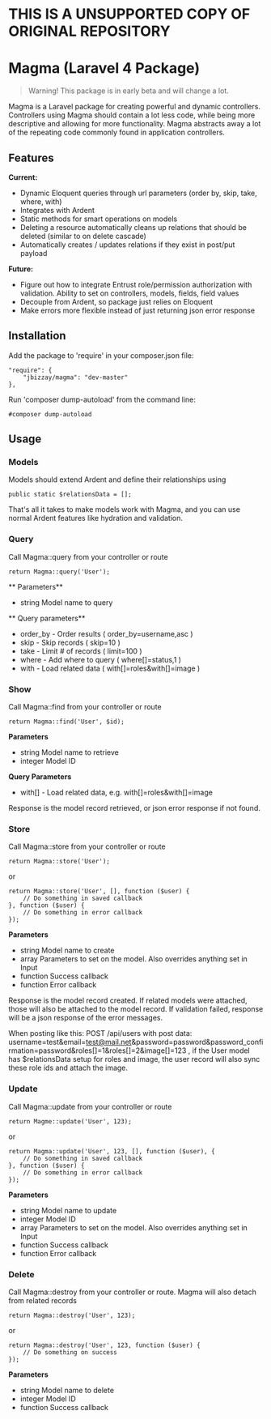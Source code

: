 # THIS IS A UNSUPPORTED COPY OF ORIGINAL REPOSITORY
# Magma (Laravel 4 Package)


> Warning! This package is in early beta and will change a lot.


Magma is a Laravel package for creating powerful and dynamic controllers. Controllers using Magma should contain a lot less code, while being more descriptive and allowing for more functionality. Magma abstracts away a lot of the repeating code commonly found in application controllers. 


## Features

**Current:**

- Dynamic Eloquent queries through url parameters (order by, skip, take, where, with)
- Integrates with Ardent
- Static methods for smart operations on models
- Deleting a resource automatically cleans up relations that should be deleted (similar to on delete cascade)
- Automatically creates / updates relations if they exist in post/put payload

**Future:**

- Figure out how to integrate Entrust role/permission authorization with validation. Ability to set on controllers, models, fields, field values
- Decouple from Ardent, so package just relies on Eloquent
- Make errors more flexible instead of just returning json error response


## Installation

Add the package to 'require' in your composer.json file:

    "require": {
        "jbizzay/magma": "dev-master"
    },

Run 'composer dump-autoload' from the command line:

    #composer dump-autoload
    

## Usage

### Models

Models should extend Ardent and define their relationships using 

    public static $relationsData = [];

That's all it takes to make models work with Magma, and you can use normal Ardent features like hydration and validation.


### Query

Call Magma::query from your controller or route

    return Magma::query('User');

** Parameters**

- string Model name to query

** Query parameters**

- order_by - Order results ( order_by=username,asc )
- skip - Skip records ( skip=10 )
- take - Limit # of records ( limit=100 )
- where - Add where to query ( where[]=status,1 )
- with - Load related data ( with[]=roles&with[]=image )



### Show

Call Magma::find from your controller or route

    return Magma::find('User', $id);

**Parameters**

- string Model name to retrieve
- integer Model ID

**Query Parameters**

- with[] - Load related data, e.g. with[]=roles&with[]=image

Response is the model record retrieved, or json error response if not found.



### Store

Call Magma::store from your controller or route

    return Magma::store('User');

or 

    return Magma::store('User', [], function ($user) {
        // Do something in saved callback
    }, function ($user) {
        // Do something in error callback
    });

**Parameters**

- string Model name to create
- array Parameters to set on the model. Also overrides anything set in Input
- function Success callback
- function Error callback

Response is the model record created. If related models were attached, those will also be attached to the model record. If validation failed, response will be a json response of the error messages.

When posting like this: POST /api/users with post data: username=test&email=test@mail.net&password=password&password_confirmation=password&roles[]=1&roles[]=2&image[]=123 , if the User model has $relationsData setup for roles and image, the user record will also sync these role ids and attach the image.



### Update

Call Magma::update from your controller or route

    return Magme::update('User', 123);

or

    return Magma::update('User', 123, [], function ($user), {
        // Do something in saved callback
    }, function ($user) {
        // Do something in error callback
    });

**Parameters**

- string Model name to update
- integer Model ID
- array Parameters to set on the model. Also overrides anything set in Input
- function Success callback
- function Error callback


### Delete

Call Magma::destroy from your controller or route. Magma will also detach from related records

    return Magma::destroy('User', 123);

or

    return Magma::destroy('User', 123, function ($user) {
        // Do something on success
    });

**Parameters**

- string Model name to delete
- integer Model ID
- function Success callback

